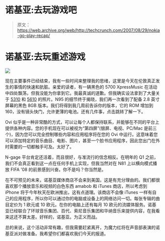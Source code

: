 # 诺基亚:去玩游戏吧

> 原文：<https://web.archive.org/web/http://techcrunch.com/2007/08/29/nokia-go-play-recap/>

# 诺基亚:去玩重述游戏

![](img/c42461594c35f1be02e7a2c9114b3706.png)

现在主要事件已经结束，我有一些时间来整理我的思绪，这里是今天在伦敦真正发生的事情的快速和肮脏。亲爱的读者，有一辆黑色的 5700 XpressMusic 在活动中四处飘荡，但我没能为你拿到它。我最真诚的道歉。但我确实设法拿到了大量关于 [5310](https://web.archive.org/web/20130628132447/http://crunchgear.com/2007/08/29/nokia-5310-xpressmusic-ups-the-ante/) 和 [5610](https://web.archive.org/web/20130628132447/http://crunchgear.com/2007/08/29/nokia-5610-goes-all-in/) 的照片。N95 的细节终于揭晓，我们再一次看到了配备 2.8 英寸屏幕的黑色 8GB 版本。我们将得到我几周前告诉你的版本，它的 ROM 增加到 160，没有镜头快门，允许更薄的电池。还有几件事，点击跳转了解一下。

Ovi 似乎是一种非常酷的方式，可以让每个人都保持联系，并能够在不同的平台上提供各种内容。您的手机现在可以被视为“第四屏”(银屏、电视、PC/Mac 是前三个)，因为您可以完全控制哪些内容和应用程序将在您的 Ovi 中运行。这意味着您可以添加特定的音乐曲目、电影、图片，甚至一个脸书应用程序，因此您出门在外时需要的一切都触手可及。太好了。

N-gage 平台肯定还活着，而且很好，与准流行的信念相反。在明年的 Q1 之前，我们不会真正看到这一点在任何手机上实现，但我当然对在 N81 上以横向模式播放 FIFA '08 的前景感到兴奋。你不是吗？你当然是。

在不可预见的未来，诺基亚媒体商店不会来到美国，这是有充分理由的。我们都很喜欢那个播放音乐和视频的白色东西 amabob 和 iTunes 商店，所以考虑到 iPhone 将于今年秋天在欧洲推出，这有点道理。该商店不会像 iTunes 一样有自己的应用程序，所以你可以通过你的电脑或设备上的网络访问一切。每张专辑的曲目定价为 1 欧元或 10 欧元。在你的电脑上还有每月 10 欧元的流媒体服务。诺基亚已经联合了环球音乐集团、百代、索尼音乐集团和华纳音乐来提供内容，在我看来这还不算太差。好样的，诺基亚。为正义而战。

总的来说，这个活动非常有趣，但我需要赶紧离开，为魔力红将在声音部表演的诺基亚派对做准备。我希望你们都喜欢我们今天的报道。